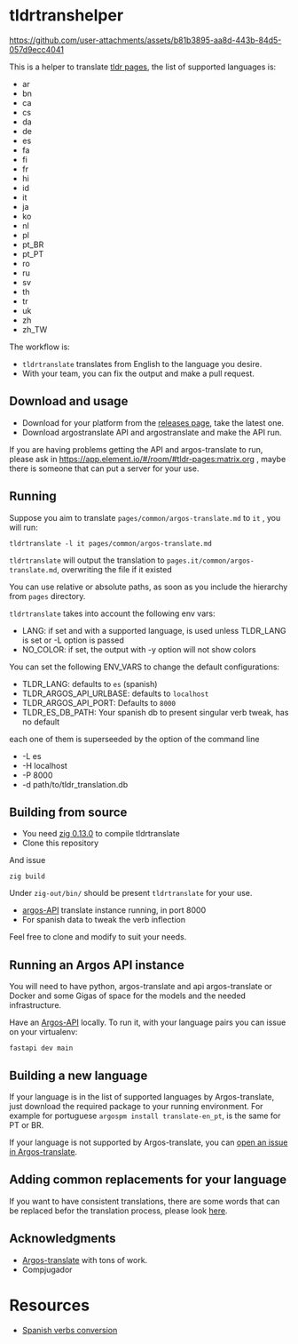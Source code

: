 # tldrtranshelper

https://github.com/user-attachments/assets/b81b3895-aa8d-443b-84d5-057d9ecc4041

This is a helper to translate [tldr pages](https://tldr.sh/), the list of supported languages is:

* ar
* bn
* ca
* cs
* da
* de
* es
* fa
* fi
* fr
* hi
* id
* it
* ja
* ko
* nl
* pl
* pt_BR
* pt_PT
* ro
* ru
* sv
* th
* tr
* uk
* zh
* zh_TW

The workflow is:
 * `tldrtranslate` translates from English to the language you desire.
 * With your team, you can fix the output and make a pull request.

## Download and usage

 * Download for your platform from the [releases page](https://github.com/ikks/tldrtranslate/releases), take the latest one.
 * Download argostranslate API and argostranslate and make the API run.

If you are having problems getting the API and argos-translate to run, please ask 
in https://app.element.io/#/room/#tldr-pages:matrix.org , maybe there is someone
that can put a server for your use.

## Running

Suppose you aim to translate `pages/common/argos-translate.md` to `it` , you will run:

``` 
tldrtranslate -l it pages/common/argos-translate.md
```

`tldrtranslate` will output the translation to `pages.it/common/argos-translate.md`, overwriting the file if it existed

You can use relative or absolute paths, as soon as you include the hierarchy from `pages` directory.

`tldrtranslate` takes into account the following env vars:

* LANG: if set and with a supported language, is used unless TLDR_LANG is set or -L option is passed
* NO_COLOR: if set, the output with -y option will not show colors

You can set the following ENV_VARS to change the default configurations:

*  TLDR_LANG: defaults to `es` (spanish) 
*  TLDR_ARGOS_API_URLBASE: defaults to `localhost`
*  TLDR_ARGOS_API_PORT: Defaults to `8000`
*  TLDR_ES_DB_PATH: Your spanish db to present singular verb tweak, has no default

each one of them is superseeded by the option of the command line

* -L es
* -H localhost
* -P 8000
* -d path/to/tldr_translation.db

## Building from source

* You need [zig 0.13.0](https://ziglang.org/download/) to compile tldrtranslate
* Clone this repository

And issue

```
zig build
```

Under `zig-out/bin/` should be present `tldrtranslate` for your use.

* [argos-API](https://github.com/Jaro-c/Argos-API) translate instance running, in port 8000
* For spanish data to tweak the verb inflection

Feel free to clone and modify to suit your needs.

## Running an Argos API instance

You will need to have python, argos-translate and api argos-translate or Docker and some Gigas of space for the models and the needed infrastructure.

Have an [Argos-API](https://github.com/Jaro-c/Argos-API) locally. To run it, with your
language pairs you can issue on your virtualenv:

```
fastapi dev main
```

## Building a new language

If your language is in the list of supported languages by Argos-translate, just download the required package to your running environment.  For example for portuguese `argospm install translate-en_pt`, is the same for PT or BR.

If your language is not supported by Argos-translate, you can [open an issue in Argos-translate](https://github.com/argosopentech/argos-translate/discussions/91).

## Adding common replacements for your language

If you want to have consistent translations, there are some words that can be replaced befor the translation process, please look [here](docs/language_replacements.md).

## Acknowledgments

* [Argos-translate](https://github.com/argosopentech/argos-translate) with tons of work.
* Compjugador

# Resources

* [Spanish verbs conversion](https://igor.tamarapatino.org/tldrtranslate/resources/es/data.mdb.gz)

